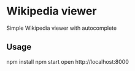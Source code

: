 # Wikipedia viewer

Simple Wikipedia viewer with autocomplete

## Usage

npm install
npm start
open http://localhost:8000